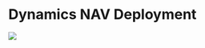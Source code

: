 # Dynamics NAV Deployment

<a href="https://portal.azure.com/#create/Microsoft.Template/uri/https%3A%2F%2Fraw.githubusercontent.com%2FNAVDEMO%2FNAV2016%2Fmaster%2Fdeploy.json" target="_blank">
    <img src="http://azuredeploy.net/deploybutton.png"/>
</a>
